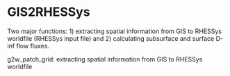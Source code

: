 # GIS2RHESSys

Two major functions: 1) extracting spatial information from GIS to RHESSys worldfile (RHESSys input file) and 2) calculating subsurface and surface D-inf flow fluxes.

g2w_patch_grid: extracting spatial information from GIS to RHESSys worldfile
               



